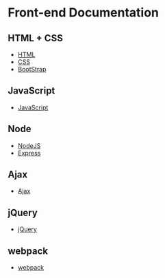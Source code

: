 # Front-end Documentation

## HTML + CSS
- [HTML](/frontend/HTML/)
- [CSS](/frontend/css/)
- [BootStrap](/frontend/BootStrap/)

## JavaScript

- [JavaScript](/frontend/javaScript/)

## Node

- [NodeJS](/frontend/NodeJS/)
- [Express](/frontend/Express/)

## Ajax

- [Ajax](/frontend/ajax/)

<!-- ## JavaScriptTop -->

<!-- - [javaScriptTop](/frontend/javaScriptTop) -->

<!-- - [domBom](/frontend/domBom) -->

<!-- ## Vue
- [vue](/frontend/vue/) -->

<!-- ## Nuxt
- [nuxt](/frontend/nuxt/) -->

<!-- ## Vuex
- [vuex](/frontend/vuex/) -->

<!-- ## Vuepress -->


## jQuery 

- [jQuery](/frontend/jQuery/)



## webpack

- [webpack](/frontend/webpack/)

